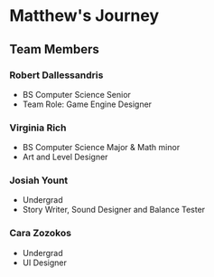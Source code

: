 # Matthew's Journey 

## Team Members 

### Robert Dallessandris
- BS Computer Science Senior
- Team Role: Game Engine Designer

### Virginia Rich
-  BS Computer Science Major & Math minor
- Art and Level Designer

### Josiah Yount
- Undergrad
- Story Writer, Sound Designer and Balance Tester

### Cara Zozokos
- Undergrad 
- UI Designer
